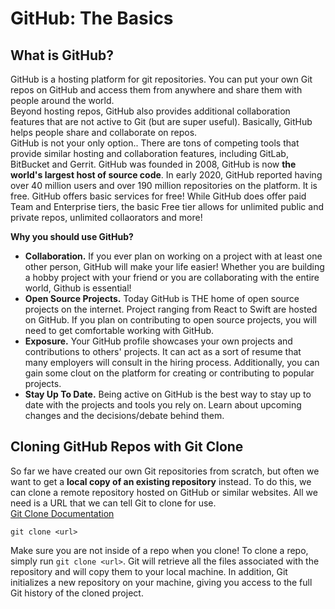 # GitHub: The Basics

## What is GitHub?

GitHub is a hosting platform for git repositories. You can put your own Git repos on GitHub and access them from anywhere and share them with people around the world.<br />
Beyond hosting repos, GitHub also provides additional collaboration features that are not active to Git (but are super useful). Basically, GitHub helps people share and collaborate on repos.<br />
GitHub is not your only option.. There are tons of competing tools that provide similar hosting and collaboration features, including GitLab, BitBucket and Gerrit. GitHub was founded in 2008, GitHub is now <strong>the world's largest host of source code</strong>. In early 2020, GitHub reported having over 40 million users and over 190 million repositories on the platform. It is free. GitHub offers basic services for free! While GitHub does offer paid Team and Enterprise tiers, the basic Free tier allows for unlimited public and private repos, unlimited collaorators and more!<br />

<strong>Why you should use GitHub?</strong><br />

<ul>
  <li><strong>Collaboration.</strong> If you ever plan on working on a project with at least one other person, GitHub will make your life easier! Whether you are building a hobby project with your friend or you are collaborating with the entire world, Github is essential!</li>
  <li><strong>Open Source Projects.</strong> Today GitHub is THE home of open source projects on the internet. Project ranging from React to Swift are hosted on GitHub. If you plan on contributing to open source projects, you will need to get comfortable working with GitHub.</li>
  <li><strong>Exposure.</strong> Your GitHub profile showcases your own projects and contributions to others' projects. It can act as a sort of resume that many employers will consult in the hiring process. Additionally, you can gain some clout on the platform for creating or contributing to popular projects.</li>
  <li><strong>Stay Up To Date.</strong> Being active on GitHub is the best way to stay up to date with the projects and tools you rely on. Learn about upcoming changes and the decisions/debate behind them.</li>
</ul>

## Cloning GitHub Repos with Git Clone

So far we have created our own Git repositories from scratch, but often we want to get a <strong>local copy of an existing repository</strong> instead. To do this, we can clone a remote repository hosted on GitHub or similar websites. All we need is a URL that we can tell Git to clone for use.<br />
<a href="https://git-scm.com/docs/git-clone">Git Clone Documentation</a><br />

```
git clone <url>
```

Make sure you are not inside of a repo when you clone! To clone a repo, simply run `git clone <url>`. Git will retrieve all the files associated with the repository and will copy them to your local machine. In addition, Git initializes a new repository on your machine, giving you access to the full Git history of the cloned project.
